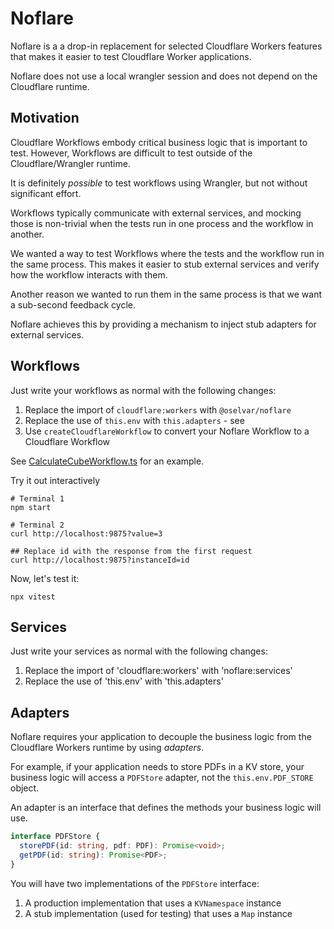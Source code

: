 # Noflare

Noflare is a a drop-in replacement for selected Cloudflare Workers features
that makes it easier to test Cloudflare Worker applications.

Noflare does not use a local wrangler session and does not depend on the Cloudflare runtime.

## Motivation

Cloudflare Workflows embody critical business logic that is important to test.
However, Workflows are difficult to test outside of the Cloudflare/Wrangler runtime.

It is definitely *possible* to test workflows using Wrangler, but not without significant
effort.

Workflows typically communicate with external services, and mocking those is non-trivial
when the tests run in one process and the workflow in another.

We wanted a way to test Workflows where the tests and the workflow run in the same process.
This makes it easier to stub external services and verify how the workflow interacts with them.

Another reason we wanted to run them in the same process is that we want a sub-second
feedback cycle.

Noflare achieves this by providing a mechanism to inject stub adapters for external services.

## Workflows

Just write your workflows as normal with the following changes:

1. Replace the import of `cloudflare:workers` with `@oselvar/noflare`
2. Replace the use of `this.env` with `this.adapters` - see
3. Use `createCloudflareWorkflow` to convert your Noflare Workflow to a Cloudflare Workflow

See [CalculateCubeWorkflow.ts](./src/examples/CalculateCubeWorkflow.ts) for an example.

Try it out interactively

    # Terminal 1
    npm start

    # Terminal 2
    curl http://localhost:9875?value=3

    ## Replace id with the response from the first request
    curl http://localhost:9875?instanceId=id

Now, let's test it:

    npx vitest

## Services

Just write your services as normal with the following changes:

1. Replace the import of 'cloudflare:workers' with 'noflare:services'
2. Replace the use of 'this.env' with 'this.adapters'

## Adapters

Noflare requires your application to decouple the business logic from the Cloudflare Workers runtime
by using _adapters_.

For example, if your application needs to store PDFs in a KV store, your business logic will access
a `PDFStore` adapter, not the `this.env.PDF_STORE` object.

An adapter is an interface that defines the methods your business logic will use.

```typescript
interface PDFStore {
  storePDF(id: string, pdf: PDF): Promise<void>;
  getPDF(id: string): Promise<PDF>;
}
```

You will have two implementations of the `PDFStore` interface:

1. A production implementation that uses a `KVNamespace` instance
2. A stub implementation (used for testing) that uses a `Map` instance
